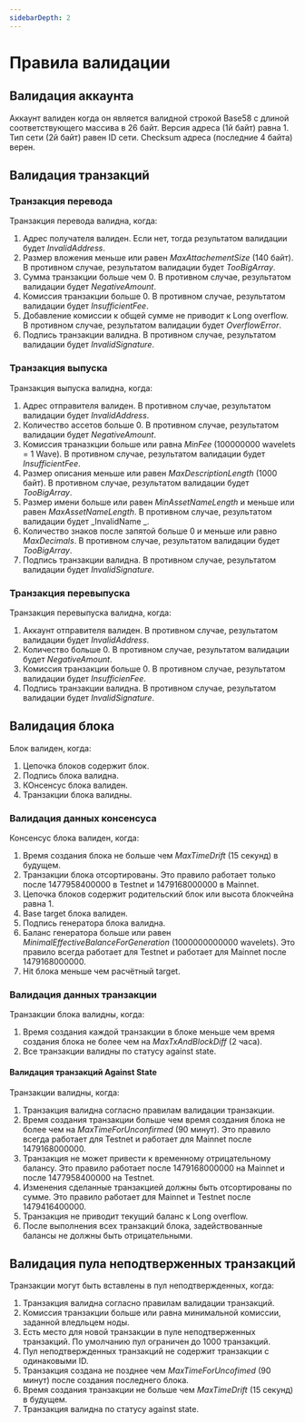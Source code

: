 ```yaml
---
sidebarDepth: 2
---
```


# Правила валидации

## Валидация аккаунта

Аккаунт валиден когда он является валидной строкой Base58 с длиной соответствующего массива в 26 байт. Версия адреса \(1й байт\) равна 1. Тип сети \(2й байт\) равен ID сети. Checksum адреса \(последние 4 байта\) верен.

## Валидация транзакций

### Транзакция перевода

Транзакция перевода валидна, когда:

1. Адрес получателя валиден. Если нет, тогда результатом валидации будет _InvalidAddress_.
2. Размер вложения меньше или равен _MaxAttachementSize_ \(140 байт\). В противном случае, результатом валидации будет _TooBigArray_.
3. Сумма транзакции больше чем 0. В противном случае, результатом валидации будет _NegativeAmount_.
4. Комиссия транзакции больше 0. В противном случае, результатом валидации будет _InsufficientFee_.
5. Добавление комиссии к общей сумме не приводит к Long overflow. В противном случае, результатом валидации будет _OverflowError_.
6. Подпись транзакции валидна. В противном случае, результатом валидации будет _InvalidSignature_.

### Транзакция выпуска

Транзакция выпуска валидна, когда:

1. Адрес отправителя валиден. В противном случае, результатом валидации будет _InvalidAddress_.
2. Количество ассетов больше 0. В противном случае, результатом валидации будет _NegativeAmount_.
3. Комиссия траназкции больше или равна _MinFee_ \(100000000 wavelets = 1 Wave\). В противном случае, результатом валидации будет _InsufficientFee_.
4. Размер описания меньше или равен _MaxDescriptionLength_ \(1000 байт\). В противном случае, результатом валидации будет _TooBigArray_.
5. Размер имени больше или равен _MinAssetNameLength_ и меньше или равен _MaxAssetNameLength_. В противном случае, результатом валидации будет _InvalidName _.
6. Количество знаков после запятой больше 0 и меньше или равно _MaxDecimals_. В противном случае, результатом валидации будет _TooBigArray_.
7. Подпись транзакции валидна. В противном случае, результатом валидации будет _InvalidSignature_.

### Транзакция перевыпуска

Транзакция перевыпуска валидна, когда:

1. Аккаунт отправителя валиден. В противном случае, результатом валидации будет _InvalidAddress_.
2. Количество больше 0. В противном случае, результатом валидации будет _NegativeAmount_.
3. Комиссия транзакции больше 0. В противном случае, результатом валидации будет _InsufficienFee_.
4. Подпись транзакции валидна. В противном случае, результатом валидации будет _InvalidSignature_.

## Валидация блока

Блок валиден, когда:

1. Цепочка блоков содержит блок.
2. Подпись блока валидна.
3. КОнсенсус блока валиден.
4. Транзакции блока валидны.

### Валидация данных консенсуса

Консенсус блока валиден, когда:

1. Время создания блока не больше чем _MaxTimeDrift_ \(15 секунд\) в будущем.
2. Транзакции блока отсортированы. Это правило работает только после 1477958400000 в Testnet и 1479168000000 в Mainnet.
3. Цепочка блоков содержит родительский блок или высота блокчейна равна 1.
4. Base target блока валиден.
5. Подпись генератора блока валидна.
6. Баланс генератора больше или равен _MinimalEffectiveBalanceForGeneration_ \(1000000000000 wavelets\). Это правило всегда работает для Testnet и работает для Mainnet после 1479168000000.
7. Hit блока меньше чем расчётный target.

### Валидация данных транзакции

Транзакции блока валидны, когда:

1. Время создания каждой транзакции в блоке меньше чем время создания блока не более чем на _MaxTxAndBlockDiff_ \(2 часа\).
2. Все транзакции валидны по статусу against state.

#### Валидация транзакций Against State

Транзакции валидны, когда:

1. Транзакция валидна согласно правилам валидации транзакции.
2. Время создания транзакции больше чем время создания блока не более чем на _MaxTimeForUnconfirmed_ \(90 минут\). Это правило всегда работает для Testnet и работает для Mainnet после 1479168000000.
3. Транзакция не может привести к временному отрицательному балансу. Это правило работает после 1479168000000 на Mainnet и после 1477958400000 на Testnet.
4. Изменения сделанные транзакцией должны быть отсортированы по сумме. Это правило работает для Mainnet и Testnet после 1479416400000.
5. Транзакция не приводит текущий баланс к Long overflow.
6. После выполнения всех транзакций блока, задействованные балансы не должны быть отрицательными.

## Валидация пула неподтверженных транзакций

Транзакции могут быть вставлены в пул неподтвержденных, когда:

1. Транзакция валидна согласно правилам валидации транзакций.
2. Комиссия транзакции больше или равна минимальной комиссии, заданной вледльцем ноды.
3. Есть место для новой транзакции в пуле неподтверженных транзакций. По умолчанию пул ограничен до 1000 транзакций.
4. Пул неподтвержденных транзакций не содержит транзакции с одинаковыми ID.
5. Транзакция создана не позднее чем _MaxTimeForUncofimed_ \(90 минут\) после создания последнего блока.
6. Время создания транзакции не больше чем _MaxTimeDrift_ \(15 секунд\) в будущем.
7. Транзакция валидна по статусу against state.
